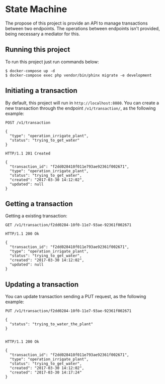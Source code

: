# State Machine

The propose of this project is provide an API to manage transactions between two endpoints. The operations between endpoints isn't provided, being necessary a mediator for this.

## Running this project

To run this project just run commands below:

```
$ docker-compose up -d
$ docker-compose exec php vendor/bin/phinx migrate -e development
```

## Initiating a transaction

By default, this project will run in `http://localhost:8080`. You can create a new transaction through the endpoint `/v1/transaction/`, as the following example: 

```
POST /v1/transaction

{
  "type": "operation_irrigate_plant",
  "status": "trying_to_get_water"
}

HTTP/1.1 201 Created

{
  "transaction_id": "f2dd028410f011e793ae92361f002671",
  "type": "operation_irrigate_plant",
  "status": "trying_to_get_water",
  "created": "2017-03-30 14:12:02",
  "updated": null
}
```

## Getting a transaction

Getting a existing transaction:

```
GET /v1/transaction/f2dd0284-10f0-11e7-93ae-92361f002671

HTTP/1.1 200 Ok

{
  "transaction_id": "f2dd028410f011e793ae92361f002671",
  "type": "operation_irrigate_plant",
  "status": "trying_to_get_water",
  "created": "2017-03-30 14:12:02",
  "updated": null
}
```

## Updating a transaction

You can update transaction sending a PUT request, as the following example:

```
PUT /v1/transaction/f2dd0284-10f0-11e7-93ae-92361f002671

{
  "status": "trying_to_water_the_plant"
}


HTTP/1.1 200 Ok

{
  "transaction_id": "f2dd028410f011e793ae92361f002671",
  "type": "operation_irrigate_plant",
  "status": "trying_to_get_water",
  "created": "2017-03-30 14:12:02",
  "created": "2017-03-30 14:17:24"
}
```
